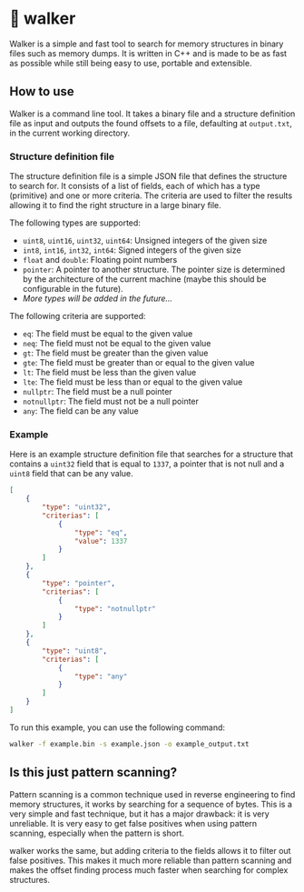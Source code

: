 # 🚶 walker

Walker is a simple and fast tool to search for memory structures in binary files such as memory dumps. It is written in C++ and is made to be as fast as possible while still being easy to use, portable and extensible.

## How to use

Walker is a command line tool. It takes a binary file and a structure definition file as input and outputs the found offsets to a file, defaulting at `output.txt`, in the current working directory.

### Structure definition file

The structure definition file is a simple JSON file that defines the structure to search for. It consists of a list of fields, each of which has a type (primitive) and one or more criteria. The criteria are used to filter the results allowing it to find the right structure in a large binary file.

The following types are supported:
- `uint8`, `uint16`, `uint32`, `uint64`: Unsigned integers of the given size
- `int8`, `int16`, `int32`, `int64`: Signed integers of the given size
- `float` and `double`: Floating point numbers
- `pointer`: A pointer to another structure. The pointer size is determined by the architecture of the current machine (maybe this should be configurable in the future).
- *More types will be added in the future...*

The following criteria are supported:
- `eq`: The field must be equal to the given value
- `neq`: The field must not be equal to the given value
- `gt`: The field must be greater than the given value
- `gte`: The field must be greater than or equal to the given value
- `lt`: The field must be less than the given value
- `lte`: The field must be less than or equal to the given value
- `nullptr`: The field must be a null pointer
- `notnullptr`: The field must not be a null pointer
- `any`: The field can be any value

### Example

Here is an example structure definition file that searches for a structure that contains a `uint32` field that is equal to `1337`, a pointer that is not null and a `uint8` field that can be any value.

```json
[
    {
        "type": "uint32",
        "criterias": [
            {
                "type": "eq",
                "value": 1337
            }
        ]
    },
    {
        "type": "pointer",
        "criterias": [
            {
                "type": "notnullptr"
            }
        ]
    },
    {
        "type": "uint8",
        "criterias": [
            {
                "type": "any"
            }
        ]
    }
]
```

To run this example, you can use the following command:

```bash
walker -f example.bin -s example.json -o example_output.txt
```

## Is this just pattern scanning?

Pattern scanning is a common technique used in reverse engineering to find memory structures, it works by searching for a sequence of bytes. This is a very simple and fast technique, but it has a major drawback: it is very unreliable. It is very easy to get false positives when using pattern scanning, especially when the pattern is short.

walker works the same, but adding criteria to the fields allows it to filter out false positives. This makes it much more reliable than pattern scanning and makes the offset finding process much faster when searching for complex structures.
